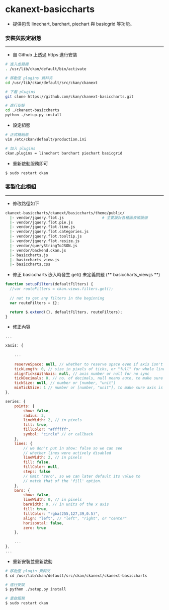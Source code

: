 # ckanext-basiccharts

<script type="text/javascript" src="../js/general.js"></script>

* 提供包含 linechart, barchart, piechart 與 basicgrid 等功能。

### 安裝與設定組態
---

* 自 Github 上透過 https 進行安裝

```bash
# 進入虛擬機
. /usr/lib/ckan/default/bin/activate

# 移動至 plugins 資料夾
cd /usr/lib/ckan/default/src/ckan/ckanext

# 下載 plugins
git clone https://github.com/ckan/ckanext-basiccharts.git

# 進行安裝
cd ./ckanext-basiccharts
python ./setup.py install
```

* 設定組態

```bash
# 正式機組態
vim /etc/ckan/default/production.ini

# 加入 plugins
ckan.plugins = linechart barchart piechart basicgrid
```

* 重新啟動服務即可

```bash
$ sudo restart ckan
```

### 客製化此模組
---

* 修改路徑如下

```bash
ckanext-basiccharts/ckanext/basiccharts/theme/public/
  |- vendor/jquery.flot.js                 # 主要設計各種圖表預設値
  |- vendor/jquery.flot.pie.js
  |- vendor/jquery.flot.time.js
  |- vendor/jquery.flot.categories.js
  |- vendor/jquery.flot.tooltip.js
  |- vendor/jquery.flot.resize.js
  |- vendor/queryStringToJSON.js
  |- vendor/backend.ckan.js
  |- basiccharts.js
  |- basiccharts_view.js
  |- basiccharts.css
```

* 修正 basiccharts 嵌入時發生 get() 未定義問題 (** basiccharts_view.js **)

```javascript
function setupFilters(defaultFilters) {
  //var routeFilters = ckan.views.filters.get();
  
  // not to get any filters in the beginning
  var routeFilters = {};

  return $.extend({}, defaultFilters, routeFilters);
}
```

* 修正內容

```javascript
...

xaxis: {
    
    ...
    
    reserveSpace: null, // whether to reserve space even if axis isn't shown
    tickLength: 0, // size in pixels of ticks, or "full" for whole line, no grid line
    alignTicksWithAxis: null, // axis number or null for no sync
    tickDecimals: 0, // no. of decimals, null means auto, to make sure no float number
    tickSize: null, // number or [number, "unit"]
    minTickSize: 1 // number or [number, "unit"], to make sure axis is integer, not float
},

series: {
    points: {
        show: false,
        radius: 3,
        lineWidth: 2, // in pixels
        fill: true,
        fillColor: "#ffffff",
        symbol: "circle" // or callback
    },
    lines: {
        // we don't put in show: false so we can see
        // whether lines were actively disabled
        lineWidth: 2, // in pixels
        fill: false,
        fillColor: null,
        steps: false
        // Omit 'zero', so we can later default its value to
        // match that of the 'fill' option.
    },
    bars: {
        show: false,
        lineWidth: 0, // in pixels
        barWidth: 0, // in units of the x axis
        fill: true,
        fillColor: "rgba(255,127,39,0.5)",
        align: "left", // "left", "right", or "center"
        horizontal: false,
        zero: true
    },
    
    ...
},
...
```


* 重新安裝並重新啟動

```bash
# 移動至 plugin 資料夾
$ cd /usr/lib/ckan/default/src/ckan/ckanext/ckanext-basiccharts

# 進行安裝
$ python ./setup.py install

# 重啟服務
$ sudo restart ckan
```














